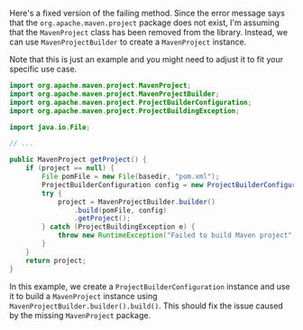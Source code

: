 Here's a fixed version of the failing method. Since the error message says that the `org.apache.maven.project` package does not exist, I'm assuming that the `MavenProject` class has been removed from the library. Instead, we can use `MavenProjectBuilder` to create a `MavenProject` instance.

Note that this is just an example and you might need to adjust it to fit your specific use case.
```java
import org.apache.maven.project.MavenProject;
import org.apache.maven.project.MavenProjectBuilder;
import org.apache.maven.project.ProjectBuilderConfiguration;
import org.apache.maven.project.ProjectBuildingException;

import java.io.File;

// ...

public MavenProject getProject() {
    if (project == null) {
        File pomFile = new File(basedir, "pom.xml");
        ProjectBuilderConfiguration config = new ProjectBuilderConfiguration();
        try {
            project = MavenProjectBuilder.builder()
                .build(pomFile, config)
                .getProject();
        } catch (ProjectBuildingException e) {
            throw new RuntimeException("Failed to build Maven project", e);
        }
    }
    return project;
}
```
In this example, we create a `ProjectBuilderConfiguration` instance and use it to build a `MavenProject` instance using `MavenProjectBuilder.builder().build()`. This should fix the issue caused by the missing `MavenProject` package.